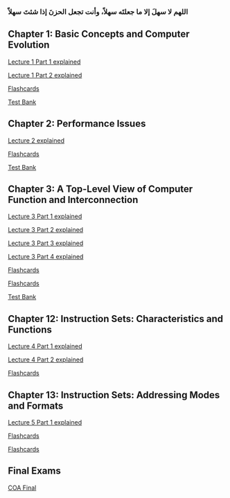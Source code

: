 ### اللهم لا سهلَ إلا ما جعلتَه سهلاً، وأنت تجعل الحزنَ إذا شئتَ سهلاً

## Chapter 1: Basic Concepts and Computer Evolution

[Lecture 1 Part 1 explained](https://www.youtube.com/watch?v=VkG6pNhYihQ&list=PLRgW4R8PpA6AWp3InctqrVM6Moh_ourro&ab_channel=%D8%AF.%D8%B1%D8%B6%D9%88%D8%A7%D9%86%D8%A8%D8%B7%D9%8A%D8%AD%D8%A9)

[Lecture 1 Part 2 explained](https://www.youtube.com/watch?v=1nzoWdl0Bkk&list=PLRgW4R8PpA6AWp3InctqrVM6Moh_ourro&index=2&ab_channel=%D8%AF.%D8%B1%D8%B6%D9%88%D8%A7%D9%86%D8%A8%D8%B7%D9%8A%D8%AD%D8%A9)

[Flashcards](https://quizlet.com/421519757/chapter-1-basic-concepts-and-computer-evolution-flash-cards/)

[Test Bank](https://github.com/O-Abdelaziz/Computer-Organization-Architecture/blob/5f9b22a8d563c865c61f3b40e5698aa192e217ed/Test%20Banks/CH01_Testbank.pdf)

## Chapter 2: Performance Issues
[Lecture 2 explained](https://www.youtube.com/watch?v=0UM8Ll0eNB0&ab_channel=StudentGuide-%D8%A7%D8%B3%D9%84%D8%A7%D9%85%D9%87%D9%85%D8%A7%D9%85)

[Flashcards](https://quizlet.com/424693074/chapter-2-performance-issues-flash-cards/)

[Test Bank]([https://github.com/O-Abdelaziz/ComputerArchitecture/blob/main/CH02_Testbank.pdf](https://github.com/O-Abdelaziz/Computer-Organization-Architecture/blob/fd055f9b877293ef0760bbed2b777e3174580111/Test%20Banks/CH02_Testbank.pdf))

## Chapter 3: A Top-Level View of Computer Function and Interconnection
[Lecture 3 Part 1 explained](https://www.youtube.com/watch?v=4wSaGD1trZw&ab_channel=MostafaElhosseini)

[Lecture 3 Part 2 explained](https://www.youtube.com/watch?v=r0aiAc-_diQ&ab_channel=MostafaElhosseini)

[Lecture 3 Part 3 explained](https://www.youtube.com/watch?v=XAHDnVKP-ZI&ab_channel=MostafaElhosseini)

[Lecture 3 Part 4 explained](https://www.youtube.com/watch?v=HOSREdf31ws&ab_channel=MostafaElhosseini)


[Flashcards](https://quizlet.com/28195640/chapter-3-a-top-level-view-of-computer-function-and-interconnection-flash-cards/)

[Flashcards](https://quizlet.com/324392575/chapter-3-a-top-level-view-of-computer-function-and-interconnection-flash-cards/)

[Test Bank](https://github.com/O-Abdelaziz/ComputerArchitecture/blob/main/CH03_Testbank_COA9e_with_Answers.pdf.pdf)

## Chapter 12: Instruction Sets: Characteristics and Functions
[Lecture 4 Part 1 explained](https://www.youtube.com/watch?v=7MLVf-E-APY&ab_channel=MostafaElhosseini)

[Lecture 4 Part 2 explained](https://www.youtube.com/watch?v=fYGHWNBM5ww&ab_channel=MostafaElhosseini)

[Flashcards](https://quizlet.com/503229732/ch-13-instruction-sets-characteristics-and-functions-flash-cards/)

## Chapter 13: Instruction Sets: Addressing Modes and Formats
[Lecture 5 Part 1 explained](https://www.youtube.com/watch?v=VPeaoHTv4wo&ab_channel=MostafaElhosseini)


[Flashcards](https://quizlet.com/457948356/computer-organization-and-architecture-chapter-13-instruction-sets-addressing-modes-and-formats-flash-cards/)

[Flashcards](https://quizlet.com/337934128/cec470-chapter-13-instruction-sets-addressing-modes-and-formats-flash-cards/)

## Final Exams
[COA Final]()
